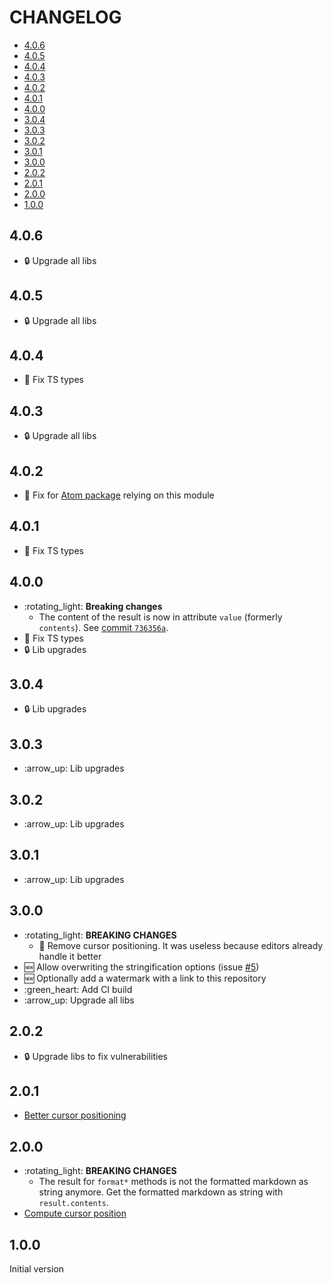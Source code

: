<!-- Formatted by https://github.com/quilicicf/markdown-formatter -->

# CHANGELOG

<!-- TOC START -->

* [4.0.6](#406)
* [4.0.5](#405)
* [4.0.4](#404)
* [4.0.3](#403)
* [4.0.2](#402)
* [4.0.1](#401)
* [4.0.0](#400)
* [3.0.4](#304)
* [3.0.3](#303)
* [3.0.2](#302)
* [3.0.1](#301)
* [3.0.0](#300)
* [2.0.2](#202)
* [2.0.1](#201)
* [2.0.0](#200)
* [1.0.0](#100)

<!-- TOC END -->

## 4.0.6

* :lock: Upgrade all libs

## 4.0.5

* :lock: Upgrade all libs

## 4.0.4

* :bug: Fix TS types

## 4.0.3

* :lock: Upgrade all libs

## 4.0.2

* :bug: Fix for [Atom package](https://atom.io/packages/markdown-spec-formatter) relying on this module

## 4.0.1

* :bug: Fix TS types

## 4.0.0

* :rotating\_light: __Breaking changes__
  * The content of the result is now in attribute `value` (formerly `contents`).
    See [commit `736356a`](https://github.com/quilicicf/markdown-formatter/commit/736356a14548880f8eafacb29f45c2c09bb304ba).
* :bug: Fix TS types
* :lock: Lib upgrades

## 3.0.4

* :lock: Lib upgrades

## 3.0.3

* :arrow\_up: Lib upgrades

## 3.0.2

* :arrow\_up: Lib upgrades

## 3.0.1

* :arrow\_up: Lib upgrades

## 3.0.0

* :rotating\_light: __BREAKING CHANGES__
  * :shower: Remove cursor positioning. It was useless because editors already handle it better
* :new: Allow overwriting the stringification options (issue [#5](https://github.com/quilicicf/markdown-formatter/issues/5))
* :new: Optionally add a watermark with a link to this repository
* :green\_heart: Add CI build
* :arrow\_up: Upgrade all libs

## 2.0.2

* :lock: Upgrade libs to fix vulnerabilities

## 2.0.1

* [Better cursor positioning](https://github.com/quilicicf/markdown-formatter/pull/2)

## 2.0.0

* :rotating\_light: __BREAKING CHANGES__
  * The result for `format*` methods is not the formatted markdown as string anymore. Get the formatted markdown as string with `result.contents`.
* [Compute cursor position](https://github.com/quilicicf/markdown-formatter/pull/1)

## 1.0.0

Initial version
